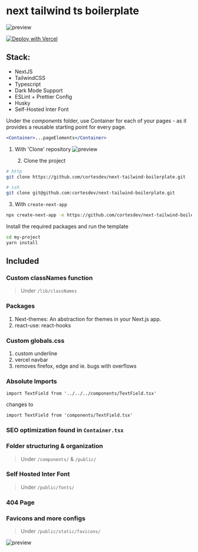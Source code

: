 # next tailwind ts boilerplate

![preview](https://i.ibb.co/Ybnyzm6/boilerplate-cortesdev.jpg)

[![Deploy with Vercel](https://vercel.com/button)](https://vercel.com/new/clone?repository-url=https%3A%2F%2Fgithub.com%2Fcortesdev%2Fnext-tailwind-boilerplate)

## Stack:

- NextJS
- TailwindCSS
- Typescript
- Dark Mode Support
- ESLint + Prettier Config
- Husky
- Self-Hosted Inter Font

Under the _components_ folder, use Container for each of your pages - as it provides a reusable starting point for every page.

```jsx
<Container>...pageElements</Container>
```

1. With 'Clone' repository
   ![preview](https://i.ibb.co/dfbdTd3/git.jpg)

   2. Clone the project

```bash
# http
git clone https://github.com/cortesdev/next-tailwind-boilerplate.git
```

```bash
# ssh
git clone git@github.com:cortesdev/next-tailwind-boilerplate.git
```

3. With `create-next-app`

```bash
npx create-next-app -e https://github.com/cortesdev/next-tailwind-boilerplate my-project
```

Install the required packages and run the template

```bash
cd my-project
yarn install
```

## Included

### Custom classNames function

> Under `/lib/classNames`

### Packages

1. Next-themes: An abstraction for themes in your Next.js app.
2. react-use: react-hooks

### Custom globals.css

1. custom underline
2. vercel navbar
3. removes firefox, edge and ie. bugs with overflows

### Absolute Imports

```tsx
import TextField from '../../../components/TextField.tsx'
```

changes to

```tsx
import TextField from 'components/TextField.tsx'
```

### SEO optimization found in `Container.tsx`

### Folder structuring & organization

> Under `/components/` & `/public/`

### Self Hosted Inter Font

> Under `/public/fonts/`

### 404 Page

### Favicons and more configs

> Under `/public/static/favicons/`

![preview](https://i.ibb.co/VW492TD/Group-4.jpg)

